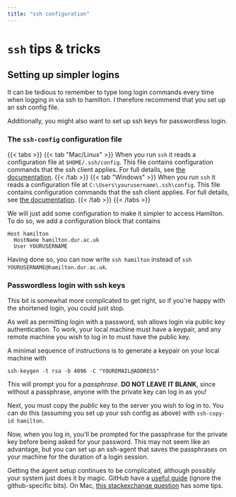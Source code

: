 ```yaml
---
title: "ssh configuration"
---
```


# `ssh` tips & tricks
## Setting up simpler logins

It can be tedious to remember to type long login commands every time
when logging in via ssh to hamilton. I therefore recommend
that you set up an ssh config file.

Additionally, you might also want to set up ssh keys for passwordless
login.

### The `ssh-config` configuration file

{{< tabs >}}
{{< tab "Mac/Linux" >}}
When you run `ssh` it reads a configuration file at
`$HOME/.ssh/config`. This file
contains configuration commands that the ssh client applies. For full
details, see [the
documentation](https://linux.die.net/man/5/ssh_config).
{{< /tab >}}
{{< tab "Windows" >}}
When you run `ssh` it reads a configuration file at
`C:\Users\yourusername\.ssh\config`. This file
contains configuration commands that the ssh client applies. For full
details, see [the
documentation](https://linux.die.net/man/5/ssh_config).
{{< /tab >}}
{{< /tabs >}}

We will just add some configuration to make it simpler to access
Hamilton. To do so, we add a configuration block that contains

```config
Host hamilton
  HostName hamilton.dur.ac.uk
  User YOURUSERNAME
```

Having done so, you can now write `ssh hamilton` instead of `ssh
YOURUSERNAME@hamilton.dur.ac.uk`.

### Passwordless login with ssh keys
This bit is somewhat more complicated to get right, so if you're happy
with the shortened login, you could just stop.

As well as permitting login with a password, ssh allows login via
public key authentication. To work, your local machine must have a
keypair, and any remote machine you wish to log in to must have the
public key.

A minimal sequence of instructions is to generate a keypair on
your local machine with

```
ssh-keygen -t rsa -b 4096 -C "YOUREMAIL@ADDRESS"
```

This will prompt you for a _passphrase_. **DO NOT LEAVE IT BLANK**,
since without a passphrase, anyone with the private key can log in as
you!

Next, you must copy the _public_ key to the server you wish to log in
to. You can do this (assuming you set up your ssh config as above)
with `ssh-copy-id hamilton`.

Now, when you log in, you'll be prompted for the passphrase
for the private key before being asked for your password.
This may not seem like an advantage, but you can set up an
ssh-agent that saves the passphrases on your machine for the
duration of a login session.

Getting the agent setup continues to be complicated, although possibly
your system just does it by magic. GitHub have a [useful
guide](https://help.github.com/en/github/authenticating-to-github/generating-a-new-ssh-key-and-adding-it-to-the-ssh-agent#adding-your-ssh-key-to-the-ssh-agent)
(ignore the github-specific bits). On Mac, [this stackexchange
question](https://apple.stackexchange.com/questions/48502/how-can-i-permanently-add-my-ssh-private-key-to-keychain-so-it-is-automatically)
has some tips.

